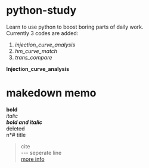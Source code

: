 # python-study
Learn to use python to boost boring parts of daily work.  
Currently 3 codes are added:  
  1) *injection_curve_analysis*  
  2) *hm_curve_match*  
  3) *trans_compare*  

**Injection_curve_analysis**  
      
      
        
      

# makedown memo  
**bold**  
*italic*  
***bold and italic***  
~~deleted~~  
n*# title  
>cite  
--- seperate line  
[more info](https://www.jianshu.com/p/191d1e21f7ed)  